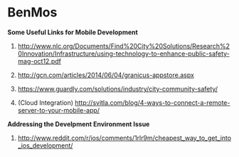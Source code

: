 BenMos
======

**Some Useful Links for Mobile Development**

1. http://www.nlc.org/Documents/Find%20City%20Solutions/Research%20Innovation/Infrastructure/using-technology-to-enhance-public-safety-mag-oct12.pdf

2. http://gcn.com/articles/2014/06/04/granicus-appstore.aspx

3. https://www.guardly.com/solutions/industry/city-community-safety/

4. (Cloud Integration) http://svitla.com/blog/4-ways-to-connect-a-remote-server-to-your-mobile-app/



**Addressing the Develpment Environment Issue**

1. http://www.reddit.com/r/ios/comments/1rlr9m/cheapest_way_to_get_into_ios_development/
